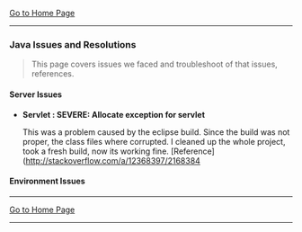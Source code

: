 [Go to Home Page](/training)

***

### Java Issues and Resolutions
>This page covers issues we faced and troubleshoot of that issues, references.

#### Server Issues
* **Servlet : SEVERE: Allocate exception for servlet**

  This was a problem caused by the eclipse build. Since the build was not proper, the class files where corrupted. I cleaned up the whole project, took a fresh build, now its working fine. [Reference](http://stackoverflow.com/a/12368397/2168384



#### Environment Issues


***

[Go to Home Page](/training)

***
